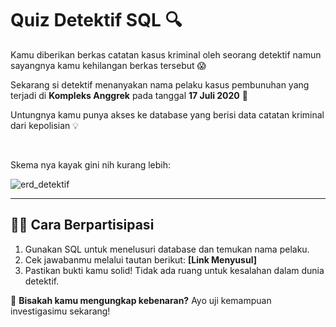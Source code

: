 <h1>Quiz Detektif SQL 🔍</h1>

<p>Kamu diberikan berkas catatan kasus kriminal oleh seorang detektif namun sayangnya kamu kehilangan berkas tersebut 😱</p>
<p>Sekarang si detektif menanyakan nama pelaku kasus pembunuhan yang terjadi di <b>Kompleks Anggrek</b> pada tanggal <b>17 Juli 2020</b> 🤔</p>

<p>Untungnya kamu punya akses ke database yang berisi data catatan kriminal dari kepolisian 💡</p>
<br>
<p>Skema nya kayak gini nih kurang lebih:</p>

![erd_detektif](https://github.com/user-attachments/assets/20ab5adc-acbd-418a-b5d6-34519070a9f6)

<hr>

<h2>🕵️‍♂️ Cara Berpartisipasi</h2>

<ol>
<li>Gunakan SQL untuk menelusuri database dan temukan nama pelaku.</li>
<li>Cek jawabanmu melalui tautan berikut: <b>[Link Menyusul]</b></li>
<li>Pastikan bukti kamu solid! Tidak ada ruang untuk kesalahan dalam dunia detektif.</li>
</ol>

<p>🔎 <b>Bisakah kamu mengungkap kebenaran?</b> Ayo uji kemampuan investigasimu sekarang!</p>
